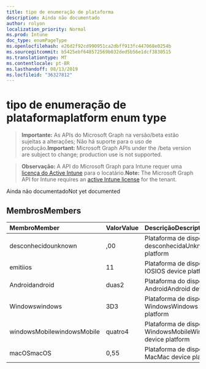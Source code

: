 ```yaml
---
title: tipo de enumeração de plataforma
description: Ainda não documentado
author: rolyon
localization_priority: Normal
ms.prod: Intune
doc_type: enumPageType
ms.openlocfilehash: e26d2f92cd990951ca2dbff913fc447068e0254b
ms.sourcegitcommit: b5425ebf648572569b032ded5b56e1dcf3830515
ms.translationtype: MT
ms.contentlocale: pt-BR
ms.lasthandoff: 08/13/2019
ms.locfileid: "36327812"
---
```

# <a name="platform-enum-type"></a><span data-ttu-id="cd4bb-103">tipo de enumeração de plataforma</span><span class="sxs-lookup"><span data-stu-id="cd4bb-103">platform enum type</span></span>

> <span data-ttu-id="cd4bb-104">**Importante:** As APIs do Microsoft Graph na versão/beta estão sujeitas a alterações; Não há suporte para o uso de produção.</span><span class="sxs-lookup"><span data-stu-id="cd4bb-104">**Important:** Microsoft Graph APIs under the /beta version are subject to change; production use is not supported.</span></span>

> <span data-ttu-id="cd4bb-105">**Observação:** A API do Microsoft Graph para Intune requer uma [licença do Active Intune](https://go.microsoft.com/fwlink/?linkid=839381) para o locatário.</span><span class="sxs-lookup"><span data-stu-id="cd4bb-105">**Note:** The Microsoft Graph API for Intune requires an [active Intune license](https://go.microsoft.com/fwlink/?linkid=839381) for the tenant.</span></span>

<span data-ttu-id="cd4bb-106">Ainda não documentado</span><span class="sxs-lookup"><span data-stu-id="cd4bb-106">Not yet documented</span></span>

## <a name="members"></a><span data-ttu-id="cd4bb-107">Membros</span><span class="sxs-lookup"><span data-stu-id="cd4bb-107">Members</span></span>
|<span data-ttu-id="cd4bb-108">Membro</span><span class="sxs-lookup"><span data-stu-id="cd4bb-108">Member</span></span>|<span data-ttu-id="cd4bb-109">Valor</span><span class="sxs-lookup"><span data-stu-id="cd4bb-109">Value</span></span>|<span data-ttu-id="cd4bb-110">Descrição</span><span class="sxs-lookup"><span data-stu-id="cd4bb-110">Description</span></span>|
|:---|:---|:---|
|<span data-ttu-id="cd4bb-111">desconhecido</span><span class="sxs-lookup"><span data-stu-id="cd4bb-111">unknown</span></span>|<span data-ttu-id="cd4bb-112">,0</span><span class="sxs-lookup"><span data-stu-id="cd4bb-112">0</span></span>|<span data-ttu-id="cd4bb-113">Plataforma de dispositivo desconhecida</span><span class="sxs-lookup"><span data-stu-id="cd4bb-113">Unknown device platform</span></span>|
|<span data-ttu-id="cd4bb-114">emiti</span><span class="sxs-lookup"><span data-stu-id="cd4bb-114">ios</span></span>|<span data-ttu-id="cd4bb-115">1</span><span class="sxs-lookup"><span data-stu-id="cd4bb-115">1</span></span>|<span data-ttu-id="cd4bb-116">Plataforma de dispositivo IOS</span><span class="sxs-lookup"><span data-stu-id="cd4bb-116">IOS device platform</span></span>|
|<span data-ttu-id="cd4bb-117">Android</span><span class="sxs-lookup"><span data-stu-id="cd4bb-117">android</span></span>|<span data-ttu-id="cd4bb-118">duas</span><span class="sxs-lookup"><span data-stu-id="cd4bb-118">2</span></span>|<span data-ttu-id="cd4bb-119">Plataforma do dispositivo Android</span><span class="sxs-lookup"><span data-stu-id="cd4bb-119">Android device platform</span></span>|
|<span data-ttu-id="cd4bb-120">Windows</span><span class="sxs-lookup"><span data-stu-id="cd4bb-120">windows</span></span>|<span data-ttu-id="cd4bb-121">3D</span><span class="sxs-lookup"><span data-stu-id="cd4bb-121">3</span></span>|<span data-ttu-id="cd4bb-122">Plataforma de dispositivo do Windows</span><span class="sxs-lookup"><span data-stu-id="cd4bb-122">Windows device platform</span></span>|
|<span data-ttu-id="cd4bb-123">windowsMobile</span><span class="sxs-lookup"><span data-stu-id="cd4bb-123">windowsMobile</span></span>|<span data-ttu-id="cd4bb-124">quatro</span><span class="sxs-lookup"><span data-stu-id="cd4bb-124">4</span></span>|<span data-ttu-id="cd4bb-125">Plataforma de dispositivo WindowsMobile</span><span class="sxs-lookup"><span data-stu-id="cd4bb-125">WindowsMobile device platform</span></span>|
|<span data-ttu-id="cd4bb-126">macOS</span><span class="sxs-lookup"><span data-stu-id="cd4bb-126">macOS</span></span>|<span data-ttu-id="cd4bb-127">0,5</span><span class="sxs-lookup"><span data-stu-id="cd4bb-127">5</span></span>|<span data-ttu-id="cd4bb-128">Plataforma de dispositivo Mac</span><span class="sxs-lookup"><span data-stu-id="cd4bb-128">Mac device platform</span></span>|



